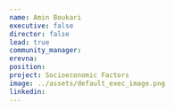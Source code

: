 ```yaml
---
name: Amin Boukari
executive: false
director: false
lead: true
community_manager:  
erevna:   
position:  
project: Socioeconomic Factors
image: ../assets/default_exec_image.png
linkedin: 
---
```

